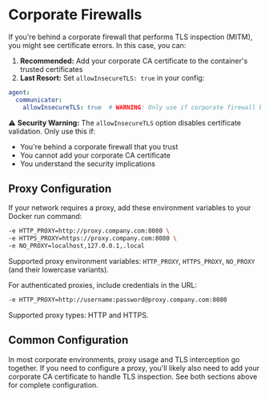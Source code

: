 # Corporate Firewalls

If you're behind a corporate firewall that performs TLS inspection (MITM), you might see certificate errors. In this case, you can:

1. **Recommended:** Add your corporate CA certificate to the container's trusted certificates
2. **Last Resort:** Set `allowInsecureTLS: true` in your config:

```yaml
agent:
  communicator:
    allowInsecureTLS: true  # WARNING: Only use if corporate firewall blocks secure connections
```

⚠️ **Security Warning:** The `allowInsecureTLS` option disables certificate validation. Only use this if:

* You're behind a corporate firewall that you trust
* You cannot add your corporate CA certificate
* You understand the security implications

## Proxy Configuration

If your network requires a proxy, add these environment variables to your Docker run command:

```bash
-e HTTP_PROXY=http://proxy.company.com:8080 \
-e HTTPS_PROXY=https://proxy.company.com:8080 \
-e NO_PROXY=localhost,127.0.0.1,.local
```

Supported proxy environment variables: `HTTP_PROXY`, `HTTPS_PROXY`, `NO_PROXY` (and their lowercase variants).

For authenticated proxies, include credentials in the URL:
```bash
-e HTTP_PROXY=http://username:password@proxy.company.com:8080
```

Supported proxy types: HTTP and HTTPS.

## Common Configuration

In most corporate environments, proxy usage and TLS interception go together. If you need to configure a proxy, you'll likely also need to add your corporate CA certificate to handle TLS inspection. See both sections above for complete configuration.
